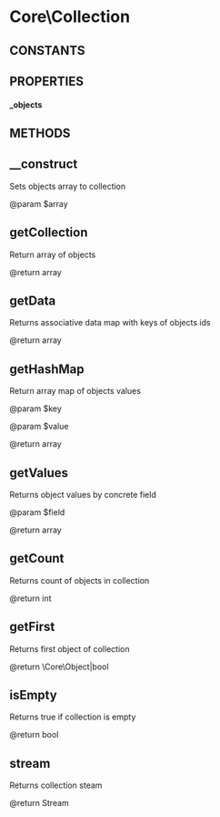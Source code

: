 # Core\Collection
## CONSTANTS

## PROPERTIES

#### _objects
## METHODS

## __construct



	 
 Sets objects array to collection
	 
 @param $array
	 
## getCollection



	 
 Return array of objects
	 
 @return array
	 
## getData



	 
 Returns associative data map with keys of objects ids
	 
 @return array
	 
## getHashMap



	 
 Return array map of objects values
	 
 @param $key
	 
 @param $value
	 
 @return array
	 
## getValues



	 
 Returns object values by concrete field
	 
 @param $field
	 
 @return array
	 
## getCount



	 
 Returns count of objects in collection
	 
 @return int
	 
## getFirst



	 
 Returns first object of collection
	 
 @return \Core\Object|bool
	 
## isEmpty



	 
 Returns true if collection is empty
	 
 @return bool
	 
## stream



	 
 Returns collection steam
	 
 @return Stream
	 
